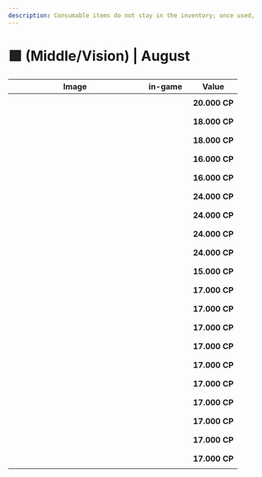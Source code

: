 ```yaml
---
description: Consumable items do not stay in the inventory; once used, they are discarded.
---
```


# 🟩 (Middle/Vision) | August

<table><thead><tr><th width="255.6666259765625">Image</th><th>in-game</th><th>Value</th></tr></thead><tbody><tr><td><div><figure><img src="https://2519823574-files.gitbook.io/~/files/v0/b/gitbook-x-prod.appspot.com/o/spaces%2FcRMWNBzOKVfDmKU3tkwa%2Fuploads%2F555h1PT1LduApIFjooof%2Fimage.png?alt=media&#x26;token=1e796a53-c91b-43b8-a1a9-a56385ae54d8" alt=""><figcaption></figcaption></figure></div></td><td><div><figure><img src="https://2519823574-files.gitbook.io/~/files/v0/b/gitbook-x-prod.appspot.com/o/spaces%2FcRMWNBzOKVfDmKU3tkwa%2Fuploads%2FPMlAMIdSxAyfFpg3H7Ej%2F57.gif?alt=media&#x26;token=75ce2ab3-ee70-4171-b478-89375c0cd278" alt=""><figcaption></figcaption></figure></div></td><td><strong>20.000 CP</strong></td></tr><tr><td><div><figure><img src="https://2519823574-files.gitbook.io/~/files/v0/b/gitbook-x-prod.appspot.com/o/spaces%2FcRMWNBzOKVfDmKU3tkwa%2Fuploads%2FpvKYoQhdXUbCuYYZlKMB%2Fimage.png?alt=media&#x26;token=fd5363d5-3205-43be-b2b3-a37a0ec3572c" alt=""><figcaption></figcaption></figure></div></td><td><div><figure><img src="https://2519823574-files.gitbook.io/~/files/v0/b/gitbook-x-prod.appspot.com/o/spaces%2FcRMWNBzOKVfDmKU3tkwa%2Fuploads%2Femdr56FSSvai3TCterA6%2F58.gif?alt=media&#x26;token=b7db1eab-7eca-46fa-8bae-73be340ff57d" alt=""><figcaption></figcaption></figure></div></td><td><strong>18.000 CP</strong></td></tr><tr><td><div><figure><img src="https://2519823574-files.gitbook.io/~/files/v0/b/gitbook-x-prod.appspot.com/o/spaces%2FcRMWNBzOKVfDmKU3tkwa%2Fuploads%2FDPgjXdSghjKgkPQ1YMaI%2Fimage.png?alt=media&#x26;token=834952fc-4a2f-4d00-96b7-dc8a78107119" alt=""><figcaption></figcaption></figure></div></td><td><div><figure><img src="https://2519823574-files.gitbook.io/~/files/v0/b/gitbook-x-prod.appspot.com/o/spaces%2FcRMWNBzOKVfDmKU3tkwa%2Fuploads%2F8xWygSBEqTmQJIDgMzb2%2F59.gif?alt=media&#x26;token=c83cc2fd-1c17-40a0-bb0e-43945215fd73" alt=""><figcaption></figcaption></figure></div></td><td><strong>18.000 CP</strong></td></tr><tr><td><div><figure><img src="https://2519823574-files.gitbook.io/~/files/v0/b/gitbook-x-prod.appspot.com/o/spaces%2FcRMWNBzOKVfDmKU3tkwa%2Fuploads%2Fhhe4PGES1WypFZ2rLnOK%2Fimage.png?alt=media&#x26;token=d20a2fef-b7c2-4b94-88cb-0d703647b261" alt=""><figcaption></figcaption></figure></div></td><td><div><figure><img src="https://2519823574-files.gitbook.io/~/files/v0/b/gitbook-x-prod.appspot.com/o/spaces%2FcRMWNBzOKVfDmKU3tkwa%2Fuploads%2FMagkhVan220taq5VSqJp%2F60.gif?alt=media&#x26;token=fae8493c-354b-41b5-bd26-74c1851a27a9" alt=""><figcaption></figcaption></figure></div></td><td><strong>16.000 CP</strong></td></tr><tr><td><div><figure><img src="https://2519823574-files.gitbook.io/~/files/v0/b/gitbook-x-prod.appspot.com/o/spaces%2FcRMWNBzOKVfDmKU3tkwa%2Fuploads%2F0iQLZHbM1ufwAN5A10iW%2Fimage.png?alt=media&#x26;token=d660063c-16d7-443d-bacf-6ffee4218354" alt=""><figcaption></figcaption></figure></div></td><td><div><figure><img src="https://2519823574-files.gitbook.io/~/files/v0/b/gitbook-x-prod.appspot.com/o/spaces%2FcRMWNBzOKVfDmKU3tkwa%2Fuploads%2FoYjiJ9vTJN0xDeGr03aJ%2F61.gif?alt=media&#x26;token=72b9b580-38a4-44a9-acdc-8640271a0736" alt=""><figcaption></figcaption></figure></div></td><td><strong>16.000 CP</strong></td></tr><tr><td><div><figure><img src="https://2519823574-files.gitbook.io/~/files/v0/b/gitbook-x-prod.appspot.com/o/spaces%2FcRMWNBzOKVfDmKU3tkwa%2Fuploads%2FATqQdAfsHLdxTAd1Wnoh%2Fimage.png?alt=media&#x26;token=5723ea96-7458-435c-b309-356c63744e11" alt=""><figcaption></figcaption></figure></div></td><td><div><figure><img src="https://2519823574-files.gitbook.io/~/files/v0/b/gitbook-x-prod.appspot.com/o/spaces%2FcRMWNBzOKVfDmKU3tkwa%2Fuploads%2FvgCulEUkRLIkaIy4OpN7%2F62.gif?alt=media&#x26;token=70cbdea4-783f-4d47-bf96-7b52cc2b90a5" alt=""><figcaption></figcaption></figure></div></td><td><strong>24.000 CP</strong></td></tr><tr><td><div><figure><img src="https://2519823574-files.gitbook.io/~/files/v0/b/gitbook-x-prod.appspot.com/o/spaces%2FcRMWNBzOKVfDmKU3tkwa%2Fuploads%2F9hIrtCvEpTslEPho4rvz%2Fimage.png?alt=media&#x26;token=bed7b585-abfb-4dce-b338-4a591306be66" alt=""><figcaption></figcaption></figure></div></td><td><div><figure><img src="https://2519823574-files.gitbook.io/~/files/v0/b/gitbook-x-prod.appspot.com/o/spaces%2FcRMWNBzOKVfDmKU3tkwa%2Fuploads%2FE8G6k5MsmSEgHnaGeYEo%2F63.gif?alt=media&#x26;token=530b24a2-ef46-47c1-8ca0-2f9fc8701c3c" alt=""><figcaption></figcaption></figure></div></td><td><strong>24.000 CP</strong></td></tr><tr><td><div><figure><img src="https://2519823574-files.gitbook.io/~/files/v0/b/gitbook-x-prod.appspot.com/o/spaces%2FcRMWNBzOKVfDmKU3tkwa%2Fuploads%2FyDqpRyxyji0JcAHRiffS%2Fimage.png?alt=media&#x26;token=e55d3805-db41-414e-95d2-52abe3285fc1" alt=""><figcaption></figcaption></figure></div></td><td><div><figure><img src="https://2519823574-files.gitbook.io/~/files/v0/b/gitbook-x-prod.appspot.com/o/spaces%2FcRMWNBzOKVfDmKU3tkwa%2Fuploads%2FgpqgAzldXUw5oq09VeLU%2F64.gif?alt=media&#x26;token=9622cbd8-9586-484d-841d-7c7f5fa251d8" alt=""><figcaption></figcaption></figure></div></td><td><strong>24.000 CP</strong></td></tr><tr><td><div><figure><img src="https://2519823574-files.gitbook.io/~/files/v0/b/gitbook-x-prod.appspot.com/o/spaces%2FcRMWNBzOKVfDmKU3tkwa%2Fuploads%2FGM4fg2uZl6mav8EMrXbS%2Fimage.png?alt=media&#x26;token=078691fb-f059-4a6f-864d-431f18f62fab" alt=""><figcaption></figcaption></figure></div></td><td><div><figure><img src="https://2519823574-files.gitbook.io/~/files/v0/b/gitbook-x-prod.appspot.com/o/spaces%2FcRMWNBzOKVfDmKU3tkwa%2Fuploads%2FwAXofidQ1X6V80jpALv2%2F65.gif?alt=media&#x26;token=7a6fa0c8-09f1-4b40-9d20-45c097a7a17b" alt=""><figcaption></figcaption></figure></div></td><td><strong>24.000 CP</strong></td></tr><tr><td><div><figure><img src="https://2519823574-files.gitbook.io/~/files/v0/b/gitbook-x-prod.appspot.com/o/spaces%2FcRMWNBzOKVfDmKU3tkwa%2Fuploads%2FPfmlEF7KLAKV4NZAHLpy%2Fimage.png?alt=media&#x26;token=2a09ba88-5f13-4fe4-bb99-8f1c1033f44c" alt=""><figcaption></figcaption></figure></div></td><td><div><figure><img src="https://2519823574-files.gitbook.io/~/files/v0/b/gitbook-x-prod.appspot.com/o/spaces%2FcRMWNBzOKVfDmKU3tkwa%2Fuploads%2FXObziBNOspOAaGHizDSq%2F66.gif?alt=media&#x26;token=b174db15-61b3-4079-ac98-ac4d66864636" alt=""><figcaption></figcaption></figure></div></td><td><strong>15.000 CP</strong></td></tr><tr><td><div><figure><img src="https://2519823574-files.gitbook.io/~/files/v0/b/gitbook-x-prod.appspot.com/o/spaces%2FcRMWNBzOKVfDmKU3tkwa%2Fuploads%2F1v2DZnIiMsAzYxmPGUVt%2Fimage.png?alt=media&#x26;token=96ca2d2e-9b88-48fd-b749-6877fdcb256d" alt=""><figcaption></figcaption></figure></div></td><td><div><figure><img src="https://2519823574-files.gitbook.io/~/files/v0/b/gitbook-x-prod.appspot.com/o/spaces%2FcRMWNBzOKVfDmKU3tkwa%2Fuploads%2Fs4i13vznoyxyj3QS0azo%2F67.gif?alt=media&#x26;token=dfa8f47a-2bba-4153-9ab2-0f7b2aea84ee" alt=""><figcaption></figcaption></figure></div></td><td><strong>17.000 CP</strong></td></tr><tr><td><div><figure><img src="https://2519823574-files.gitbook.io/~/files/v0/b/gitbook-x-prod.appspot.com/o/spaces%2FcRMWNBzOKVfDmKU3tkwa%2Fuploads%2FRFIGCTUSnkrs9DSC12Mq%2Fimage.png?alt=media&#x26;token=42c532a7-3733-436f-93a6-19be30747195" alt=""><figcaption></figcaption></figure></div></td><td><div><figure><img src="https://2519823574-files.gitbook.io/~/files/v0/b/gitbook-x-prod.appspot.com/o/spaces%2FcRMWNBzOKVfDmKU3tkwa%2Fuploads%2F8ROvY8Z6i6vkVdROjlyL%2F68.gif?alt=media&#x26;token=5eddf171-f00b-44dc-8df7-860b40eb04af" alt=""><figcaption></figcaption></figure></div></td><td><strong>17.000 CP</strong></td></tr><tr><td><div><figure><img src="https://2519823574-files.gitbook.io/~/files/v0/b/gitbook-x-prod.appspot.com/o/spaces%2FcRMWNBzOKVfDmKU3tkwa%2Fuploads%2FHwYXObz2C8UreMDEGX5y%2Fimage.png?alt=media&#x26;token=f16b482b-b2af-487a-a7af-c33a864c3e67" alt=""><figcaption></figcaption></figure></div></td><td><div><figure><img src="https://2519823574-files.gitbook.io/~/files/v0/b/gitbook-x-prod.appspot.com/o/spaces%2FcRMWNBzOKVfDmKU3tkwa%2Fuploads%2Fok8hf9pYNQyqNtASvGGp%2F69.gif?alt=media&#x26;token=3b6caf66-f911-4a6e-bf50-8c13c620091f" alt=""><figcaption></figcaption></figure></div></td><td><strong>17.000 CP</strong></td></tr><tr><td><div><figure><img src="https://2519823574-files.gitbook.io/~/files/v0/b/gitbook-x-prod.appspot.com/o/spaces%2FcRMWNBzOKVfDmKU3tkwa%2Fuploads%2FpAI8Tg47rqeRA7yL1XYV%2Fimage.png?alt=media&#x26;token=de7381ae-06c9-494d-a1d9-2d61edd7dfed" alt=""><figcaption></figcaption></figure></div></td><td><div><figure><img src="https://2519823574-files.gitbook.io/~/files/v0/b/gitbook-x-prod.appspot.com/o/spaces%2FcRMWNBzOKVfDmKU3tkwa%2Fuploads%2F5WHXLtRbScjEhGCHyw96%2F70.gif?alt=media&#x26;token=8e104d0f-fbfe-4f19-9c58-e6201da94099" alt=""><figcaption></figcaption></figure></div></td><td><strong>17.000 CP</strong></td></tr><tr><td><div><figure><img src="https://2519823574-files.gitbook.io/~/files/v0/b/gitbook-x-prod.appspot.com/o/spaces%2FcRMWNBzOKVfDmKU3tkwa%2Fuploads%2Fzv98MXfPLcy9meCaUHPT%2Fimage.png?alt=media&#x26;token=3e9f7761-9415-4616-8f2a-bf9a401632f4" alt=""><figcaption></figcaption></figure></div></td><td><div><figure><img src="https://2519823574-files.gitbook.io/~/files/v0/b/gitbook-x-prod.appspot.com/o/spaces%2FcRMWNBzOKVfDmKU3tkwa%2Fuploads%2F4Z2sZilHjWBQTNm1ivWf%2F71.gif?alt=media&#x26;token=3a6d58a9-6a64-4eaa-bb06-77314e626787" alt=""><figcaption></figcaption></figure></div></td><td><strong>17.000 CP</strong></td></tr><tr><td><div><figure><img src="https://2519823574-files.gitbook.io/~/files/v0/b/gitbook-x-prod.appspot.com/o/spaces%2FcRMWNBzOKVfDmKU3tkwa%2Fuploads%2FewmDxqwWznPWcM1BSKwP%2Fimage.png?alt=media&#x26;token=a78569f7-f8c6-421f-9d39-1a1a107ccb03" alt=""><figcaption></figcaption></figure></div></td><td><div><figure><img src="https://2519823574-files.gitbook.io/~/files/v0/b/gitbook-x-prod.appspot.com/o/spaces%2FcRMWNBzOKVfDmKU3tkwa%2Fuploads%2FXjopFWuKgYDqyUySetjx%2F72.gif?alt=media&#x26;token=88eaec83-d5b6-4d90-bd91-71366ea339c1" alt=""><figcaption></figcaption></figure></div></td><td><strong>17.000 CP</strong></td></tr><tr><td><div><figure><img src="https://2519823574-files.gitbook.io/~/files/v0/b/gitbook-x-prod.appspot.com/o/spaces%2FcRMWNBzOKVfDmKU3tkwa%2Fuploads%2FK1B0woZafixmPuWpyftr%2Fimage.png?alt=media&#x26;token=366ae11f-58d5-4e73-aeda-6d4f067c6825" alt=""><figcaption></figcaption></figure></div></td><td><div><figure><img src="https://2519823574-files.gitbook.io/~/files/v0/b/gitbook-x-prod.appspot.com/o/spaces%2FcRMWNBzOKVfDmKU3tkwa%2Fuploads%2FirmIKXvjmAx3lZQUCUop%2F73.gif?alt=media&#x26;token=2079e2ba-32c7-4949-a080-51f686eca599" alt=""><figcaption></figcaption></figure></div></td><td><strong>17.000 CP</strong></td></tr><tr><td><div><figure><img src="https://2519823574-files.gitbook.io/~/files/v0/b/gitbook-x-prod.appspot.com/o/spaces%2FcRMWNBzOKVfDmKU3tkwa%2Fuploads%2FJjpiCg0nzYXWRsHZlnPN%2Fimage.png?alt=media&#x26;token=ca47f706-7a58-4172-8a6f-3bd1805615f0" alt=""><figcaption></figcaption></figure></div></td><td><div><figure><img src="https://2519823574-files.gitbook.io/~/files/v0/b/gitbook-x-prod.appspot.com/o/spaces%2FcRMWNBzOKVfDmKU3tkwa%2Fuploads%2FBJqIYDTR32LDLLj0GdM8%2F74.gif?alt=media&#x26;token=3bc476ca-dd4c-43df-9a93-3a7ce7b027f6" alt=""><figcaption></figcaption></figure></div></td><td><strong>17.000 CP</strong></td></tr><tr><td><div><figure><img src="https://2519823574-files.gitbook.io/~/files/v0/b/gitbook-x-prod.appspot.com/o/spaces%2FcRMWNBzOKVfDmKU3tkwa%2Fuploads%2FDCKcCaDGSjEwWQKmgePv%2Fimage.png?alt=media&#x26;token=3a3cddef-244a-474d-8786-1b6c8008b245" alt=""><figcaption></figcaption></figure></div></td><td><div><figure><img src="https://2519823574-files.gitbook.io/~/files/v0/b/gitbook-x-prod.appspot.com/o/spaces%2FcRMWNBzOKVfDmKU3tkwa%2Fuploads%2FdWV10jVnOvTC6JjzZy1I%2F75.gif?alt=media&#x26;token=2cba0a26-e9db-44e2-a5f7-c843b2abf7a4" alt=""><figcaption></figcaption></figure></div></td><td><strong>17.000 CP</strong></td></tr><tr><td><div><figure><img src="https://2519823574-files.gitbook.io/~/files/v0/b/gitbook-x-prod.appspot.com/o/spaces%2FcRMWNBzOKVfDmKU3tkwa%2Fuploads%2FQAAozGDbtzjSi1CUHTJN%2Fimage.png?alt=media&#x26;token=9db9a7cf-045f-405f-a0ab-06715e42a00b" alt=""><figcaption></figcaption></figure></div></td><td><div><figure><img src="https://2519823574-files.gitbook.io/~/files/v0/b/gitbook-x-prod.appspot.com/o/spaces%2FcRMWNBzOKVfDmKU3tkwa%2Fuploads%2FtfixV2BNcUbt40cDYpeb%2F76.gif?alt=media&#x26;token=01dc0fad-2358-4435-939b-cf828fc6019d" alt=""><figcaption></figcaption></figure></div></td><td><strong>17.000 CP</strong></td></tr></tbody></table>

